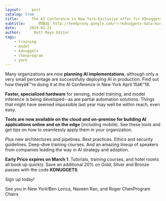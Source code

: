 ```yaml
---
layout:     post
catalog: true
title:      The AI Conference in New York–Exclusive offer for KDnuggets readers
subtitle:      转载自：http://feedproxy.google.com/~r/kdnuggets-data-mining-analytics/~3/Rz94AoNrlSs/oreilly-ai-conference-new-york-kdnuggets-offer.html
date:      2019-02-21
author:      Matt Mayo Editor
tags:
    - training
    - model
    - kdnuggets
    - chenprogram
    - york
---
```


Many organizations are now **planning AI implementations**, although only a very small percentage are successfully deploying AI in production. Find out how theyâ€™re doing it at the AI Conference in New York April 15â€“18. 

**Faster, specialized hardware** for sensing, model training, and model inference is being developed--as are partial automation solutions. Things that might have seemed impossible last year may well be within reach, even easy. 

**Tools are now available on the cloud and on-premise for building AI applications online and on the edge** (including mobile). See these tools and get tips on how to seamlessly apply them in your organization.

Plus new architectures and pipelines. Best practices. Ethics and security guidelines. Deep-dive training courses. And an amazing lineup of speakers from companies leading the way in AI strategy and adoption.

**Early Price expires on March 1**. Tutorials, training courses, and hotel rooms all book up quickly. Save an additional 20% on Gold, Silver and Bronze passes with the code **KDNUGGETS**.

Sign up today!

See you in New York!Ben Lorica, Naveen Rao, and Roger ChenProgram Chairs

